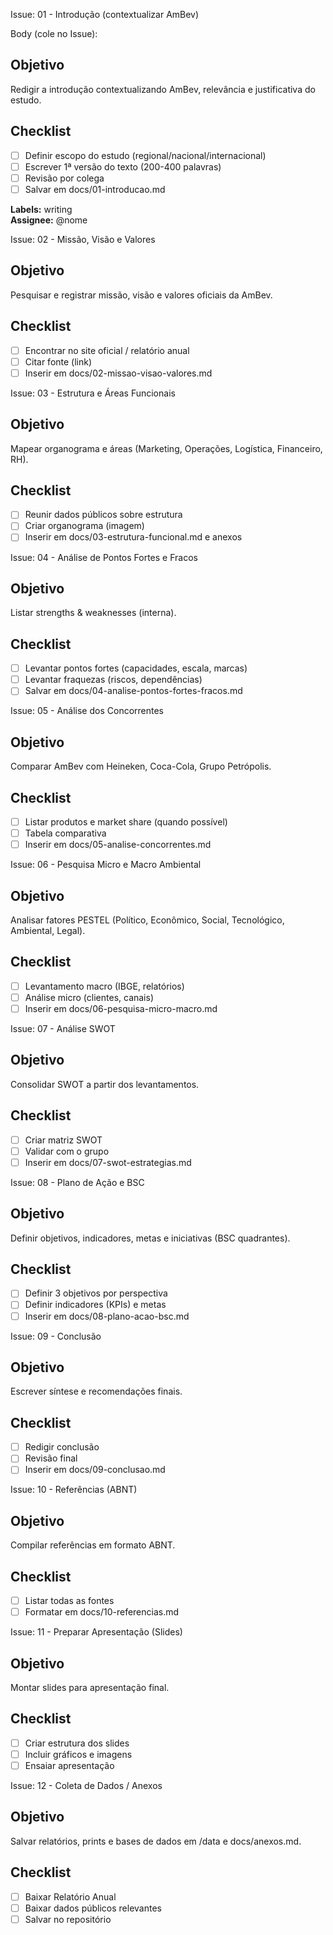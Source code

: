 Issue: 01 - Introdução (contextualizar AmBev)
 
Body (cole no Issue):
 
## Objetivo
Redigir a introdução contextualizando AmBev, relevância e justificativa do estudo.
 
## Checklist
- [ ] Definir escopo do estudo (regional/nacional/internacional)
- [ ] Escrever 1ª versão do texto (200-400 palavras)
- [ ] Revisão por colega
- [ ] Salvar em docs/01-introducao.md
 
**Labels:** writing  
**Assignee:** @nome
 
Issue: 02 - Missão, Visão e Valores
## Objetivo
Pesquisar e registrar missão, visão e valores oficiais da AmBev.
 
## Checklist
- [ ] Encontrar no site oficial / relatório anual
- [ ] Citar fonte (link)
- [ ] Inserir em docs/02-missao-visao-valores.md
 
Issue: 03 - Estrutura e Áreas Funcionais
## Objetivo
Mapear organograma e áreas (Marketing, Operações, Logística, Financeiro, RH).
 
## Checklist
- [ ] Reunir dados públicos sobre estrutura
- [ ] Criar organograma (imagem)
- [ ] Inserir em docs/03-estrutura-funcional.md e anexos
 
Issue: 04 - Análise de Pontos Fortes e Fracos
## Objetivo
Listar strengths & weaknesses (interna).
 
## Checklist
- [ ] Levantar pontos fortes (capacidades, escala, marcas)
- [ ] Levantar fraquezas (riscos, dependências)
- [ ] Salvar em docs/04-analise-pontos-fortes-fracos.md
 
Issue: 05 - Análise dos Concorrentes
## Objetivo
Comparar AmBev com Heineken, Coca-Cola, Grupo Petrópolis.
 
## Checklist
- [ ] Listar produtos e market share (quando possível)
- [ ] Tabela comparativa
- [ ] Inserir em docs/05-analise-concorrentes.md
 
Issue: 06 - Pesquisa Micro e Macro Ambiental
## Objetivo
Analisar fatores PESTEL (Político, Econômico, Social, Tecnológico, Ambiental, Legal).
 
## Checklist
- [ ] Levantamento macro (IBGE, relatórios)
- [ ] Análise micro (clientes, canais)
- [ ] Inserir em docs/06-pesquisa-micro-macro.md
 
Issue: 07 - Análise SWOT
## Objetivo
Consolidar SWOT a partir dos levantamentos.
 
## Checklist
- [ ] Criar matriz SWOT
- [ ] Validar com o grupo
- [ ] Inserir em docs/07-swot-estrategias.md
 
Issue: 08 - Plano de Ação e BSC
## Objetivo
Definir objetivos, indicadores, metas e iniciativas (BSC quadrantes).
 
## Checklist
- [ ] Definir 3 objetivos por perspectiva
- [ ] Definir indicadores (KPIs) e metas
- [ ] Inserir em docs/08-plano-acao-bsc.md
 
Issue: 09 - Conclusão
## Objetivo
Escrever síntese e recomendações finais.
 
## Checklist
- [ ] Redigir conclusão
- [ ] Revisão final
- [ ] Inserir em docs/09-conclusao.md
 
Issue: 10 - Referências (ABNT)
## Objetivo
Compilar referências em formato ABNT.
 
## Checklist
- [ ] Listar todas as fontes
- [ ] Formatar em docs/10-referencias.md
 
Issue: 11 - Preparar Apresentação (Slides)
## Objetivo
Montar slides para apresentação final.
 
## Checklist
- [ ] Criar estrutura dos slides
- [ ] Incluir gráficos e imagens
- [ ] Ensaiar apresentação
 
Issue: 12 - Coleta de Dados / Anexos
## Objetivo
Salvar relatórios, prints e bases de dados em /data e docs/anexos.md.
 
## Checklist
- [ ] Baixar Relatório Anual
- [ ] Baixar dados públicos relevantes
- [ ] Salvar no repositório
